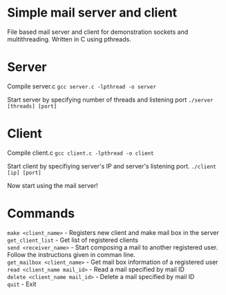 # Simple mail server and client
File based mail server and client for demonstration sockets and multithreading. Written in C using pthreads.

# Server

Compile server.c
`gcc server.c -lpthread -o server`

Start server by specifying number of threads and listening port
`./server [threads] [port]`

# Client

Compile client.c
`gcc client.c -lpthread -o client`

Start client by specifiying server's IP and server's listening port.
`./client [ip] [port]`

Now start using the mail server!

# Commands

`make <client_name>` - Registers new client and make mail box in the server   
`get_client_list` - Get list of registered clients   
`send <receiver_name>` - Start composing a mail to another registered user. Follow the instructions given in comman line.   
`get_mailbox <client_name>` - Get mail box information of a registered user   
`read <client_name mail_id>` - Read a mail specified by mail ID   
`delete <client_name mail_id>` - Delete a mail specified by mail ID   
`quit` - Exit
